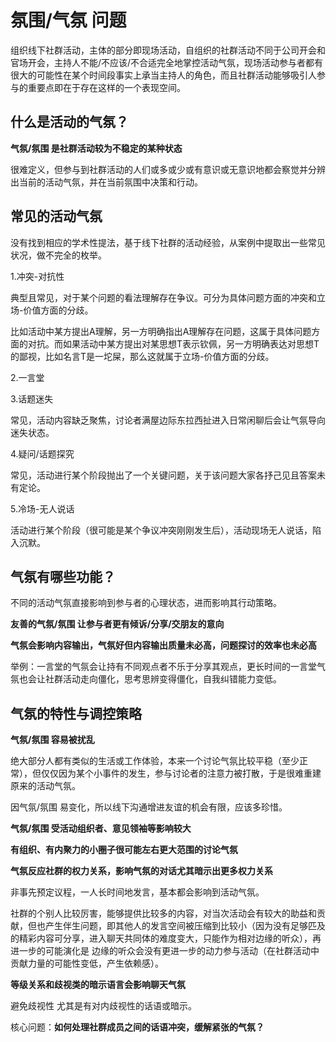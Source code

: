 # 氛围/气氛 问题

组织线下社群活动，主体的部分即现场活动，自组织的社群活动不同于公司开会和官场开会，主持人不能/不应该/不合适完全地掌控活动气氛，现场活动参与者都有很大的可能性在某个时间段事实上承当主持人的角色，而且社群活动能够吸引人参与的重要点即在于存在这样的一个表现空间。

## 什么是活动的气氛？

**气氛/氛围 是社群活动较为不稳定的某种状态**

很难定义，但参与到社群活动的人们或多或少或有意识或无意识地都会察觉并分辨出当前的活动气氛，并在当前氛围中决策和行动。

## 常见的活动气氛

没有找到相应的学术性提法，基于线下社群的活动经验，从案例中提取出一些常见状况，做不完全的枚举。

1.冲突-对抗性

典型且常见，对于某个问题的看法理解存在争议。可分为具体问题方面的冲突和立场-价值方面的分歧。

比如活动中某方提出A理解，另一方明确指出A理解存在问题，这属于具体问题方面的对抗。而如果活动中某方提出对某思想T表示钦佩，另一方明确表达对思想T的鄙视，比如名言T是一坨屎，那么这就属于立场-价值方面的分歧。

2.一言堂

3.话题迷失

常见，活动内容缺乏聚焦，讨论者满屋边际东拉西扯进入日常闲聊后会让气氛导向迷失状态。

4.疑问/话题探究

常见，活动进行某个阶段抛出了一个关键问题，关于该问题大家各抒己见且答案未有定论。

5.冷场-无人说话

活动进行某个阶段（很可能是某个争议冲突刚刚发生后），活动现场无人说话，陷入沉默。

## 气氛有哪些功能？

不同的活动气氛直接影响到参与者的心理状态，进而影响其行动策略。

**友善的气氛/氛围 让参与者更有倾诉/分享/交朋友的意向**

**气氛会影响内容输出，气氛好但内容输出质量未必高，问题探讨的效率也未必高**

举例：一言堂的气氛会让持有不同观点者不乐于分享其观点，更长时间的一言堂气氛也会让社群活动走向僵化，思考思辨变得僵化，自我纠错能力变低。

## 气氛的特性与调控策略

**气氛/氛围 容易被扰乱**

绝大部分人都有类似的生活或工作体验，本来一个讨论气氛比较平稳（至少正常），但仅仅因为某个小事件的发生，参与讨论者的注意力被打散，于是很难重建原来的活动气氛。

因气氛/氛围 易变化，所以线下沟通增进友谊的机会有限，应该多珍惜。

**气氛/氛围 受活动组织者、意见领袖等影响较大**

**有组织、有内聚力的小圈子很可能左右更大范围的讨论气氛**

**气氛反应社群的权力关系，影响气氛的对话尤其暗示出更多权力关系**

非事先预定议程，一人长时间地发言，基本都会影响到活动气氛。

社群的个别人比较厉害，能够提供比较多的内容，对当次活动会有较大的助益和贡献，但也产生伴生问题，即其他人的发言空间被压缩到比较小（因为没有足够匹及的精彩内容可分享，进入聊天共同体的难度变大，只能作为相对边缘的听众），再进一步的可能演化是 边缘的听众会没有更进一步的动力参与活动（在社群活动中贡献力量的可能性变低，产生依赖感）。

**等级关系和歧视类的暗示语言会影响聊天气氛**

避免歧视性 尤其是有对内歧视性的话语或暗示。

核心问题：**如何处理社群成员之间的话语冲突，缓解紧张的气氛？**
